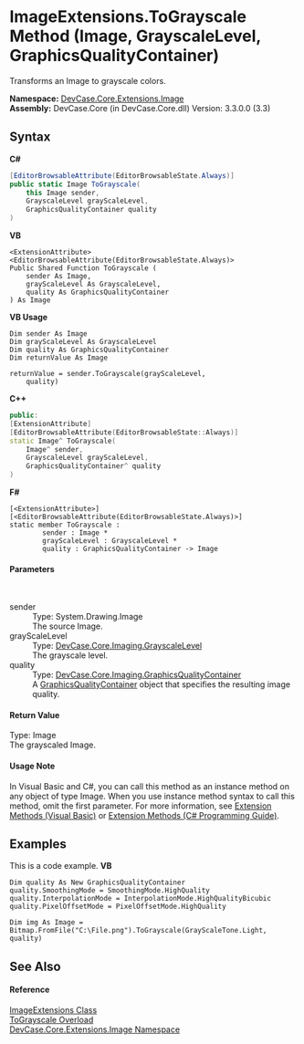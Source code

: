 # ImageExtensions.ToGrayscale Method (Image, GrayscaleLevel, GraphicsQualityContainer)
 

Transforms an Image to grayscale colors.

**Namespace:**&nbsp;<a href="N_DevCase_Core_Extensions_Image">DevCase.Core.Extensions.Image</a><br />**Assembly:**&nbsp;DevCase.Core (in DevCase.Core.dll) Version: 3.3.0.0 (3.3)

## Syntax

**C#**<br />
``` C#
[EditorBrowsableAttribute(EditorBrowsableState.Always)]
public static Image ToGrayscale(
	this Image sender,
	GrayscaleLevel grayScaleLevel,
	GraphicsQualityContainer quality
)
```

**VB**<br />
``` VB
<ExtensionAttribute>
<EditorBrowsableAttribute(EditorBrowsableState.Always)>
Public Shared Function ToGrayscale ( 
	sender As Image,
	grayScaleLevel As GrayscaleLevel,
	quality As GraphicsQualityContainer
) As Image
```

**VB Usage**<br />
``` VB Usage
Dim sender As Image
Dim grayScaleLevel As GrayscaleLevel
Dim quality As GraphicsQualityContainer
Dim returnValue As Image

returnValue = sender.ToGrayscale(grayScaleLevel, 
	quality)
```

**C++**<br />
``` C++
public:
[ExtensionAttribute]
[EditorBrowsableAttribute(EditorBrowsableState::Always)]
static Image^ ToGrayscale(
	Image^ sender, 
	GrayscaleLevel grayScaleLevel, 
	GraphicsQualityContainer^ quality
)
```

**F#**<br />
``` F#
[<ExtensionAttribute>]
[<EditorBrowsableAttribute(EditorBrowsableState.Always)>]
static member ToGrayscale : 
        sender : Image * 
        grayScaleLevel : GrayscaleLevel * 
        quality : GraphicsQualityContainer -> Image 

```


#### Parameters
&nbsp;<dl><dt>sender</dt><dd>Type: System.Drawing.Image<br />The source Image.</dd><dt>grayScaleLevel</dt><dd>Type: <a href="T_DevCase_Core_Imaging_GrayscaleLevel">DevCase.Core.Imaging.GrayscaleLevel</a><br />The grayscale level.</dd><dt>quality</dt><dd>Type: <a href="T_DevCase_Core_Imaging_GraphicsQualityContainer">DevCase.Core.Imaging.GraphicsQualityContainer</a><br />A <a href="T_DevCase_Core_Imaging_GraphicsQualityContainer">GraphicsQualityContainer</a> object that specifies the resulting image quality.</dd></dl>

#### Return Value
Type: Image<br />The grayscaled Image.

#### Usage Note
In Visual Basic and C#, you can call this method as an instance method on any object of type Image. When you use instance method syntax to call this method, omit the first parameter. For more information, see <a href="https://docs.microsoft.com/dotnet/visual-basic/programming-guide/language-features/procedures/extension-methods">Extension Methods (Visual Basic)</a> or <a href="https://docs.microsoft.com/dotnet/csharp/programming-guide/classes-and-structs/extension-methods">Extension Methods (C# Programming Guide)</a>.

## Examples
This is a code example. 
**VB**<br />
``` VB
Dim quality As New GraphicsQualityContainer
quality.SmoothingMode = SmoothingMode.HighQuality
quality.InterpolationMode = InterpolationMode.HighQualityBicubic
quality.PixelOffsetMode = PixelOffsetMode.HighQuality

Dim img As Image = Bitmap.FromFile("C:\File.png").ToGrayscale(GrayScaleTone.Light, quality)
```


## See Also


#### Reference
<a href="T_DevCase_Core_Extensions_Image_ImageExtensions">ImageExtensions Class</a><br /><a href="Overload_DevCase_Core_Extensions_Image_ImageExtensions_ToGrayscale">ToGrayscale Overload</a><br /><a href="N_DevCase_Core_Extensions_Image">DevCase.Core.Extensions.Image Namespace</a><br />